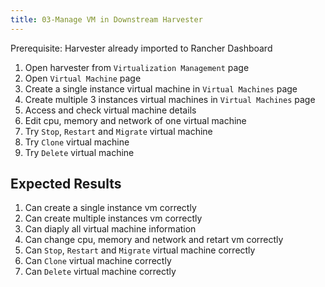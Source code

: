 ```yaml
---
title: 03-Manage VM in Downstream Harvester
---
```

Prerequisite: Harvester already imported to Rancher Dashboard

1. Open harvester from `Virtualization Management` page
1. Open `Virtual Machine` page
1. Create a single instance virtual machine in `Virtual Machines` page
1. Create multiple 3 instances virtual machines in `Virtual Machines` page
1. Access and check virtual machine details
1. Edit cpu, memory and network of one virtual machine
1. Try `Stop`, `Restart` and `Migrate` virtual machine
1. Try `Clone` virtual machine
1. Try `Delete` virtual machine

## Expected Results
1. Can create a single instance vm correctly
1. Can create multiple instances vm correctly
1. Can diaply all virtual machine information
1. Can change cpu, memory and network and retart vm correctly
1. Can `Stop`, `Restart` and `Migrate` virtual machine correctly
1. Can `Clone` virtual machine correctly
1. Can `Delete` virtual machine correctly
